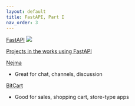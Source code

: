 ```yaml
---
layout: default
title: FastAPI, Part I
nav_order: 3
---
```



[FastAPI](https://github.com/tiangolo/fastapi)
![](https://camo.githubusercontent.com/86dafd728b94c0e3c8f19a7295e87df678ed6751/68747470733a2f2f666173746170692e7469616e676f6c6f2e636f6d2f696d672f6c6f676f2d6d617267696e2f6c6f676f2d7465616c2e706e67)

[Projects in the works using FastAPI](https://github.com/topics/fastapi)

[Nejma](https://github.com/taoufik07/nejma) 
- Great for chat, channels, discussion 

[BitCart](https://docs.bitcartcc.com/en/latest/index.html)
- Good for sales, shopping cart, store-type apps
